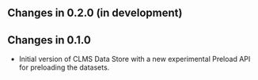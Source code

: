 ## Changes in 0.2.0 (in development)

## Changes in 0.1.0

* Initial version of CLMS Data Store with a new experimental Preload API for
  preloading the datasets.